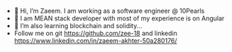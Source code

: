 - 👋 Hi, I’m Zaeem. I am working as a software engineer @ 10Pearls
- 👀 I am MEAN stack developer with most of my experience is on Angular
- 🌱 I’m also learning blockchain and solidity...
- Follow me on git https://github.com/zee-18 and linkedin https://www.linkedin.com/in/zaeem-akhter-50a280176/

<!---
zee-18/zee-18 is a ✨ special ✨ repository because its `README.md` (this file) appears on your GitHub profile.
You can click the Preview link to take a look at your changes.
--->
